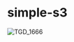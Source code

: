 # simple-s3
![TGD_1666](https://user-images.githubusercontent.com/29729545/146031384-b123450d-2f10-4332-8600-e12254fe5a4f.JPG)

